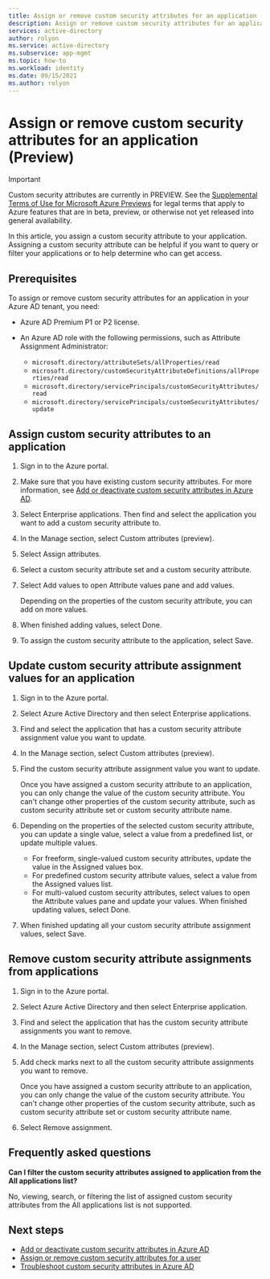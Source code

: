 ```yaml
---
title: Assign or remove custom security attributes for an application (Preview) - Azure Active Directory
description: Assign or remove custom security attributes for an application that has been registered with your Azure Active Directory (Azure AD) tenant.
services: active-directory
author: rolyon
ms.service: active-directory
ms.subservice: app-mgmt
ms.topic: how-to
ms.workload: identity
ms.date: 09/15/2021
ms.author: rolyon
---
```


# Assign or remove custom security attributes for an application (Preview)

> [!IMPORTANT]
> Custom security attributes are currently in PREVIEW.
> See the [Supplemental Terms of Use for Microsoft Azure Previews](https://azure.microsoft.com/support/legal/preview-supplemental-terms/) for legal terms that apply to Azure features that are in beta, preview, or otherwise not yet released into general availability.

In this article, you assign a custom security attribute to your application. Assigning a custom security attribute can be helpful if you want to query or filter your applications or to help determine who can get access.

## Prerequisites

To assign or remove custom security attributes for an application in your Azure AD tenant, you need:

- Azure AD Premium P1 or P2 license.
- An Azure AD role with the following permissions, such as Attribute Assignment Administrator:

    - `microsoft.directory/attributeSets/allProperties/read`
    - `microsoft.directory/customSecurityAttributeDefinitions/allProperties/read`
    - `microsoft.directory/servicePrincipals/customSecurityAttributes/read`
    - `microsoft.directory/servicePrincipals/customSecurityAttributes/update`

## Assign custom security attributes to an application

1. Sign in to the Azure portal.

1. Make sure that you have existing custom security attributes. For more information, see [Add or deactivate custom security attributes in Azure AD](../fundamentals/custom-security-attributes-add.md).

1. Select Enterprise applications. Then find and select the application you want to add a custom security attribute to.

1. In the Manage section, select Custom attributes (preview).
  
1. Select Assign attributes.

1. Select a custom security attribute set and a custom security attribute.
  
1. Select Add values to open Attribute values pane and add values.

    Depending on the properties of the custom security attribute, you can add on more values.
  
1. When finished adding values, select Done.

1. To assign the custom security attribute to the application, select Save.

## Update custom security attribute assignment values for an application

1. Sign in to the Azure portal.

1. Select Azure Active Directory and then select Enterprise applications.

1. Find and select the application that has a custom security attribute assignment value you want to update.

1. In the Manage section, select Custom attributes (preview).

1. Find the custom security attribute assignment value you want to update.

    Once you have assigned a custom security attribute to an application, you can only change the value of the custom security attribute. You can't change other properties of the custom security attribute, such as custom security attribute set or custom security attribute name.
1. Depending on the properties of the selected custom security attribute, you can update a single value, select a value from a predefined list, or update multiple values.

    - For freeform, single-valued custom security attributes, update the value in the Assigned values box.
    - For predefined custom security attribute values, select a value from the Assigned values list.
    - For multi-valued custom security attributes, select <number> values to open the Attribute values pane and update your values. When finished updating values, select Done.

1. When finished updating all your custom security attribute assignment values, select Save.

## Remove custom security attribute assignments from applications

1. Sign in to the Azure portal.

1. Select Azure Active Directory and then select Enterprise application.

1. Find and select the application that has the custom security attribute assignments you want to remove.

1. In the Manage section, select Custom attributes (preview).

1. Add check marks next to all the custom security attribute assignments you want to remove.

    Once you have assigned a custom security attribute to an application, you can only change the value of the custom security attribute. You can't change other properties of the custom security attribute, such as custom security attribute set or custom security attribute name.

1. Select Remove assignment.

## Frequently asked questions

**Can I filter the custom security attributes assigned to application from the All applications list?**

No, viewing, search, or filtering the list of assigned custom security attributes from the All applications list is not supported.

## Next steps

- [Add or deactivate custom security attributes in Azure AD](../fundamentals/custom-security-attributes-add.md)
- [Assign or remove custom security attributes for a user](../enterprise-users/users-custom-security-attributes.md)
- [Troubleshoot custom security attributes in Azure AD](../fundamentals/custom-security-attributes-troubleshoot.md)
